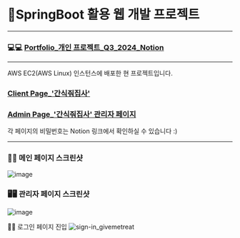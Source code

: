 # 🥝SpringBoot 활용 웹 개발 프로젝트
---
### 💻💻 [Portfolio_개인 프로젝트_Q3_2024_Notion](https://ethereal-guan-66b.notion.site/Portfolio_-_Q3_2024-241dd7802b7d470eb8e9d3a5e380eca5)
---
AWS EC2(AWS Linux) 인스턴스에 배포한 현 프로젝트입니다.

### [Client Page_'간식줘집사'](http://52.78.129.95/)

### [Admin Page_'간식줘집사' 관리자 페이지](http://52.78.129.95/admin/sign-in-view)

각 페이지의 비밀번호는 Notion 링크에서 확인하실 수 있습니다 :)

---

### 🐶🐶 메인 페이지 스크린샷
![image](https://github.com/user-attachments/assets/f89af297-d18a-4cd4-8204-0ddf4effa4eb)


### 🖥️🖥️ 관리자 페이지 스크린샷
![image](https://github.com/user-attachments/assets/619bf10d-fdf9-43c9-b261-304dd058e45c)


🛂🛂 로그인 페이지 진입
![sign-in_givemetreat](https://github.com/user-attachments/assets/6113fc8d-fc19-4eaf-864b-db47b616e33b)

